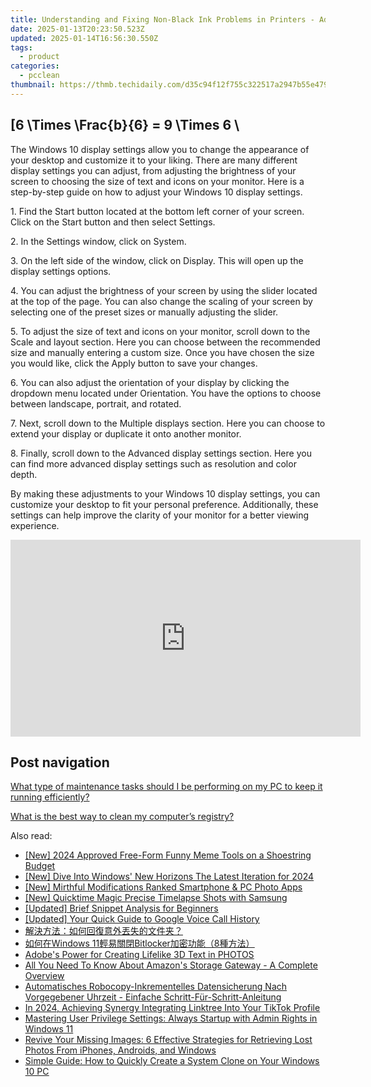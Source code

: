 ```yaml
---
title: Understanding and Fixing Non-Black Ink Problems in Printers - Advice by YL Computing's Technical Team
date: 2025-01-13T20:23:50.523Z
updated: 2025-01-14T16:56:30.550Z
tags:
  - product
categories:
  - pcclean
thumbnail: https://thmb.techidaily.com/d35c94f12f755c322517a2947b55e4796f16febf7bfe5d4d03e4ed968b83a331.jpg
---
```


## \[6 \Times \Frac{b}{6} = 9 \Times 6 \

The Windows 10 display settings allow you to change the appearance of your desktop and customize it to your liking. There are many different display settings you can adjust, from adjusting the brightness of your screen to choosing the size of text and icons on your monitor. Here is a step-by-step guide on how to adjust your Windows 10 display settings. 

1\. Find the Start button located at the bottom left corner of your screen. Click on the Start button and then select Settings.

2\. In the Settings window, click on System.

3\. On the left side of the window, click on Display. This will open up the display settings options. 

4\. You can adjust the brightness of your screen by using the slider located at the top of the page. You can also change the scaling of your screen by selecting one of the preset sizes or manually adjusting the slider.

5\. To adjust the size of text and icons on your monitor, scroll down to the Scale and layout section. Here you can choose between the recommended size and manually entering a custom size. Once you have chosen the size you would like, click the Apply button to save your changes.

6\. You can also adjust the orientation of your display by clicking the dropdown menu located under Orientation. You have the options to choose between landscape, portrait, and rotated.

7\. Next, scroll down to the Multiple displays section. Here you can choose to extend your display or duplicate it onto another monitor.

8\. Finally, scroll down to the Advanced display settings section. Here you can find more advanced display settings such as resolution and color depth. 

By making these adjustments to your Windows 10 display settings, you can customize your desktop to fit your personal preference. Additionally, these settings can help improve the clarity of your monitor for a better viewing experience.

<!-- affiliate ads begin -->
<iframe width="560" height="315" src="https://www.youtube.com/embed/4DJKH1uY7P0?si=tCG66XVlbwSKoATj" title="YouTube video player" frameborder="0" allow="accelerometer; autoplay; clipboard-write; encrypted-media; gyroscope; picture-in-picture; web-share" referrerpolicy="strict-origin-when-cross-origin" allowfullscreen></iframe>
<!-- affiliate ads end -->

## Post navigation

[What type of maintenance tasks should I be performing on my PC to keep it running efficiently?](https://tools.techidaily.com/pcclean/products/)

[What is the best way to clean my computer’s registry?](https://tools.techidaily.com/pcclean/products/)

<ins class="adsbygoogle"
     style="display:block"
     data-ad-format="autorelaxed"
     data-ad-client="ca-pub-7571918770474297"
     data-ad-slot="1223367746"></ins>

<ins class="adsbygoogle"
     style="display:block"
     data-ad-client="ca-pub-7571918770474297"
     data-ad-slot="8358498916"
     data-ad-format="auto"
     data-full-width-responsive="true"></ins>

<span class="atpl-alsoreadstyle">Also read:</span>
<div><ul>
<li><a href="https://fox-glue.techidaily.com/new-2024-approved-free-form-funny-meme-tools-on-a-shoestring-budget/"><u>[New] 2024 Approved Free-Form Funny Meme Tools on a Shoestring Budget</u></a></li>
<li><a href="https://article-posts.techidaily.com/new-dive-into-windows-new-horizons-the-latest-iteration-for-2024/"><u>[New] Dive Into Windows' New Horizons The Latest Iteration for 2024</u></a></li>
<li><a href="https://fox-friendly.techidaily.com/new-mirthful-modifications-ranked-smartphone-and-pc-photo-apps/"><u>[New] Mirthful Modifications Ranked Smartphone & PC Photo Apps</u></a></li>
<li><a href="https://fox-direct.techidaily.com/new-quicktime-magic-precise-timelapse-shots-with-samsung/"><u>[New] Quicktime Magic Precise Timelapse Shots with Samsung</u></a></li>
<li><a href="https://youtube-video-recordings.techidaily.com/updated-brief-snippet-analysis-for-beginners/"><u>[Updated] Brief Snippet Analysis for Beginners</u></a></li>
<li><a href="https://on-screen-recording.techidaily.com/updated-your-quick-guide-to-google-voice-call-history/"><u>[Updated] Your Quick Guide to Google Voice Call History</u></a></li>
<li><a href="https://win-exclusive.techidaily.com/6kej5rg65pa55rov77ya5aac5l2v5zue5b6p5osp5asw5lif5asx55qe5pah5lu25as577yf/"><u>解決方法：如何回復意外丟失的文件夹？</u></a></li>
<li><a href="https://win-exclusive.techidaily.com/1728491493250-windows-11bitlocker8/"><u>如何在Windows 11輕易關閉Bitlocker加密功能（8種方法）</u></a></li>
<li><a href="https://extra-hints.techidaily.com/adobes-power-for-creating-lifelike-3d-text-in-photos/"><u>Adobe's Power for Creating Lifelike 3D Text in PHOTOS</u></a></li>
<li><a href="https://win-exclusive.techidaily.com/all-you-need-to-know-about-amazons-storage-gateway-a-complete-overview/"><u>All You Need To Know About Amazon's Storage Gateway - A Complete Overview</u></a></li>
<li><a href="https://win-exclusive.techidaily.com/automatisches-robocopy-inkrementelles-datensicherung-nach-vorgegebener-uhrzeit-einfache-schritt-fur-schritt-anleitung/"><u>Automatisches Robocopy-Inkrementelles Datensicherung Nach Vorgegebener Uhrzeit - Einfache Schritt-Für-Schritt-Anleitung</u></a></li>
<li><a href="https://fox-http.techidaily.com/in-2024-achieving-synergy-integrating-linktree-into-your-tiktok-profile/"><u>In 2024, Achieving Synergy Integrating Linktree Into Your TikTok Profile</u></a></li>
<li><a href="https://win-forum.techidaily.com/mastering-user-privilege-settings-always-startup-with-admin-rights-in-windows-11/"><u>Mastering User Privilege Settings: Always Startup with Admin Rights in Windows 11</u></a></li>
<li><a href="https://win-exclusive.techidaily.com/revive-your-missing-images-6-effective-strategies-for-retrieving-lost-photos-from-iphones-androids-and-windows/"><u>Revive Your Missing Images: 6 Effective Strategies for Retrieving Lost Photos From iPhones, Androids, and Windows</u></a></li>
<li><a href="https://win-exclusive.techidaily.com/simple-guide-how-to-quickly-create-a-system-clone-on-your-windows-10-pc/"><u>Simple Guide: How to Quickly Create a System Clone on Your Windows 10 PC</u></a></li>
</ul></div>

